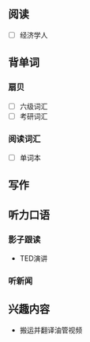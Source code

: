 ## 阅读
- [ ] 经济学人

## 背单词
### 扇贝
- [ ] 六级词汇
- [ ] 考研词汇
### 阅读词汇
- [ ] 单词本

## 写作

## 听力口语
### 影子跟读
- TED演讲
### 听新闻

## 兴趣内容
- 搬运并翻译油管视频
